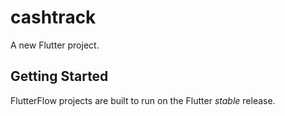 # cashtrack

A new Flutter project.

## Getting Started

FlutterFlow projects are built to run on the Flutter _stable_ release.
